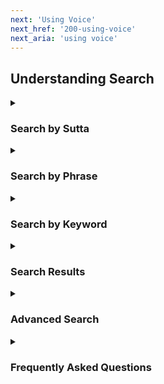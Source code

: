 ```yaml
---
next: 'Using Voice'
next_href: '200-using-voice'
next_aria: 'using voice'
---
```


## Understanding Search

<details><summary><h3>Search by Sutta</h3></summary>
To show a specific sutta, enter the sutta acronym, such as: 
<kbd>AN12.23</kbd>

For a longer playlist, enter a comma separated list of suttas such as:
<kbd>SN12.22, SN12.23</kbd>

Use a dash to indicate a range of suttas such as:
<kbd>SN12.22-23</kbd>

You can listen to or download audio for the 
suttas listed in the search results. 

##### Language and Translator

If you need a specific translation,
specify the language and translator. For example:

* <kbd>mn1/en/sujato</kbd> is the English translation of MN 1 by Bhikkhu Sujato
* <kbd>mn1/en/bodhi</kbd> is the English translation of MN 1 by Bhikku Bodhi

To search for a different language, change the 
Translation language in Voice Settings.

</details><!--COMMENT: Sutta Search-->

<details><summary><h3>Search by Phrase</h3></summary>

Enter an exact phrase in upper or lower case 
to find suttas with that phrase. 
For example: <kbd>root of suffering</kbd>.

For Pali searches, enter the romanized phrase such as:
<kbd>nandi dukkhassa mulan</kbd>

Enter partial phrases if you are uncertain about word endings:
<kbd>nandi dukkha</kbd>
</details><!--COMMENT: Phrase Search-->

<details><summary><h3>Search by Keyword</h3></summary>

If you can't remember the exact phrase, 
simply enter the words you know separated by spaces. 
Voice will find the suttas having all the search words.
For example: <kbd>suffering root</kbd>.

Keyword search is slower than phrase search and will return more results.
</details><!--COMMENT: Keyword search-->

<details><summary><h3>Search Results</h3></summary>

Search results are sorted by relevance.
The relevance score is simply the sum of the number of matches plus 
the fraction of matching segments.
Suttas densely packed with search terms have highest relevance.

Voice normally returns up to 5 search results.
Use [Settings](201-settings) to increase the maximum search results.
It takes longer to show more results.
</details><!--COMMENT:Number of Search Results-->

<details><summary><h3>Advanced Search</h3></summary>

#### Regular expressions

Many people on SuttaCentral have been using `grep` for search. 
The `grep` program is very powerful and supports the ability to match 
[regular expressions](https://www.google.com/search?q=grep+-E+option). 
SuttaCentral Voice supports grep regular expressions (e.g., `root.*suffering`).

#### Search Parameters

You can customize search with advanced settings. 
Advanced settings are prefixed with a minus sign, "-":

* **-sl ISO_LANG_2**  Set search language, e.g.: <kbd>-sl de</kbd> chooses Deutsch
* **-d NUMBER**  Set maximum result documents, e.g.: <kbd>-d 50</kbd> finds up to 50 suttas
* **-ml 3**  Require trilingual results.
* **-tc:mn** Restrict search results to Majjhima Nikaya. 

| Parameter | Search |
| :-----: | :-----: |
| -tc:ab | Abhidhamma |
| -tc:an | Aṅguttara Nikāya |
| -tc:as | Adhikaraṇasamatha |
| -tc:ay | Aniyata |
| -tc:bi | Bhikkhuni |
| -tc:bu | Bhikkhu |
| -tc:dn | Dīgha Nikāya |
| -tc:kd | Khandhaka |
| -tc:kn | Khuddaka Nikāya |
| -tc:mn | Majjhima Nikāya |
| -tc:ms | Mahasaṅgīti Tipiṭaka |
| -tc:np | Nissaggiya Pācittiya |
| -tc:pc | Pācittiya |
| -tc:pd | Pātidesanīya |
| -tc:pj | Pārājika |
| -tc:pvr | Parivāra | 
| -tc:prv | Parivāra | 
| -tc:sk | Sekhiya |
| -tc:sn | Saṃyutta Nikāya |
| -tc:ss | Saṅghādisesa |
| -tc:su | Sutta |
| -tc:thag | Theragāthā |
| -tc:thig | Therīgāthā |
| -tc:tv | Theravāda |
| -tc:vb | Vibhaṅga |
| -tc:vin | Vinaya |
</details>

<details><summary><h3>Frequently Asked Questions</h3></summary>

#### Why are my results different than SuttaCentral.net search?
Voice only searches segmented texts. 
Segmented texts whose verses have been numbered for reference
across multiple translations.
Voice does not search all translations available in SuttaCentral,
however many are working to add more segmented texts.

</details>

